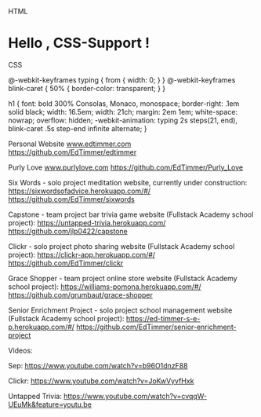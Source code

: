 HTML

<!DOCTYPE html>
<html>
<head>
<meta charset=utf-8 />
<title>Mampel</title>
  
</head>
<body>
  <h1>Hello , CSS-Support !</h1>  
</body>
</html>

CSS

@-webkit-keyframes typing { from { width: 0; } }
@-webkit-keyframes blink-caret { 50% { border-color: transparent; } }

h1 { 
    font: bold 300% Consolas, Monaco, monospace;
    border-right: .1em solid black;
    width: 16.5em; 
    width: 21ch;
    margin: 2em 1em;
    white-space: nowrap;
    overflow: hidden;
    -webkit-animation: typing 2s steps(21, end),
               blink-caret .5s step-end infinite alternate;
}


Personal Website
www.edtimmer.com
https://github.com/EdTimmer/edtimmer

Purly Love
www.purlylove.com
https://github.com/EdTimmer/Purly_Love

Six Words - solo project meditation website, currently under construction:
https://sixwordsofadvice.herokuapp.com/#/
https://github.com/EdTimmer/sixwords

Capstone - team project bar trivia game website (Fullstack Academy school project):
https://untapped-trivia.herokuapp.com/
https://github.com/jlp0422/capstone

Clickr - solo project photo sharing website (Fullstack Academy school project):
https://clickr-app.herokuapp.com/#/
https://github.com/EdTimmer/clickr

Grace Shopper - team project online store website (Fullstack Academy school project):
https://williams-pomona.herokuapp.com/#/
https://github.com/grumbaut/grace-shopper

Senior Enrichment Project - solo project school management website (Fullstack Academy school project):
https://ed-timmer-s-e-p.herokuapp.com/#/
https://github.com/EdTimmer/senior-enrichment-project

Videos:

Sep:
https://www.youtube.com/watch?v=b96O1dnzF88

Clickr:
https://www.youtube.com/watch?v=JoKwVyvfHxk

Untapped Trivia:
https://www.youtube.com/watch?v=cvqqW-UEuMk&feature=youtu.be